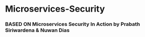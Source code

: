 # Microservices-Security

### BASED ON Microservices Security In Action by Prabath Siriwardena & Nuwan Dias

